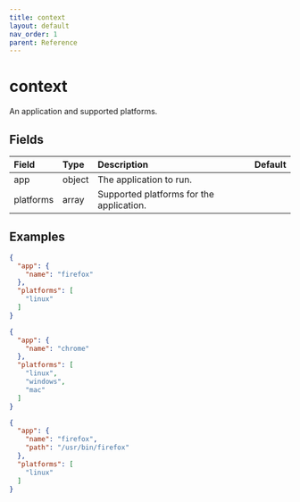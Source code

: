 ```yaml
---
title: context
layout: default
nav_order: 1
parent: Reference
---
```


# context

An application and supported platforms.

## Fields

Field | Type | Description | Default
:-- | :-- | :-- | :--
app | object | The application to run. | 
platforms | array | Supported platforms for the application. | 

## Examples

```json
{
  "app": {
    "name": "firefox"
  },
  "platforms": [
    "linux"
  ]
}
```

```json
{
  "app": {
    "name": "chrome"
  },
  "platforms": [
    "linux",
    "windows",
    "mac"
  ]
}
```

```json
{
  "app": {
    "name": "firefox",
    "path": "/usr/bin/firefox"
  },
  "platforms": [
    "linux"
  ]
}
```
